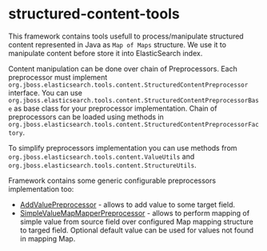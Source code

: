 structured-content-tools
========================

This framework contains tools usefull to process/manipulate structured content represented in Java as `Map of Maps` structure. 
We use it to manipulate content before store it into ElasticSearch index.

Content manipulation can be done over chain of Preprocessors. Each preprocessor must implement `org.jboss.elasticsearch.tools.content.StructuredContentPreprocessor` interface.
You can use `org.jboss.elasticsearch.tools.content.StructuredContentPreprocessorBase` as base class for your preprocessor implementation.
Chain of preprocessors can be loaded using methods in `org.jboss.elasticsearch.tools.content.StructuredContentPreprocessorFactory`.

To simplify preprocessors implementation you can use methods from `org.jboss.elasticsearch.tools.content.ValueUtils` and `org.jboss.elasticsearch.tools.content.StructureUtils`.

Framework contains some generic configurable preprocessors implementation too:
* [AddValuePreprocessor](https://github.com/jbossorg/structured-content-tools/blob/master/src/main/java/org/jboss/elasticsearch/tools/content/AddValuePreprocessor.java) - allows to add value to some target field.
* [SimpleValueMapMapperPreprocessor](https://github.com/jbossorg/structured-content-tools/blob/master/src/main/java/org/jboss/elasticsearch/tools/content/SimpleValueMapMapperPreprocessor.java) - allows to perform mapping of simple value from source field over configured Map mapping structure to targed field. Optional default value can be used for values not found in mapping Map.

